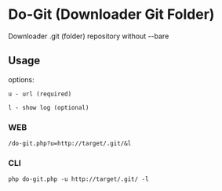 # Do-Git (Downloader Git Folder)
Downloader .git (folder) repository without --bare

## Usage

options:

`u - url (required)`

`l - show log (optional)`

### WEB
`/do-git.php?u=http://target/.git/&l`

### CLI
`php do-git.php -u http://target/.git/ -l`

